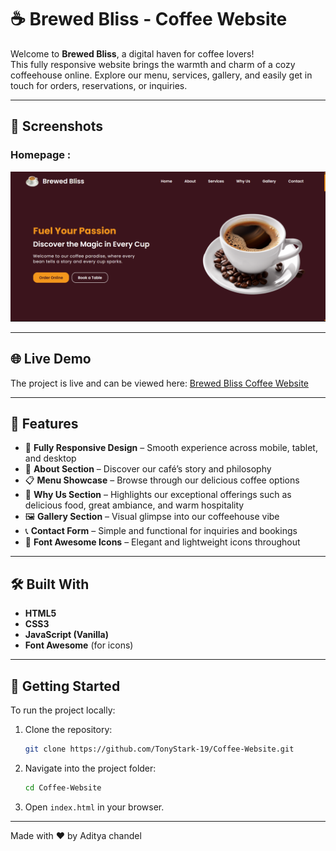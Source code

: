 # ☕ Brewed Bliss - Coffee Website

Welcome to **Brewed Bliss**, a digital haven for coffee lovers!  
This fully responsive website brings the warmth and charm of a cozy coffeehouse online. Explore our menu, services, gallery, and easily get in touch for orders, reservations, or inquiries.

---

## 📸 Screenshots

### Homepage :
![Homepage Screenshot](images/image.png)

---

## 🌐 Live Demo

The project is live and can be viewed here: [Brewed Bliss Coffee Website](https://tonystark-19.github.io/Coffee-Website/)

---

## 📌 Features

- 🎨 **Fully Responsive Design** – Smooth experience across mobile, tablet, and desktop  
- 📖 **About Section** – Discover our café’s story and philosophy  
- 📋 **Menu Showcase** – Browse through our delicious coffee options  
- 🌟 **Why Us Section** – Highlights our exceptional offerings such as delicious food, great ambiance, and warm hospitality  
- 🖼️ **Gallery Section** – Visual glimpse into our coffeehouse vibe  
- 📞 **Contact Form** – Simple and functional for inquiries and bookings  
- 💬 **Font Awesome Icons** – Elegant and lightweight icons throughout  

---

## 🛠️ Built With

- **HTML5**
- **CSS3**
- **JavaScript (Vanilla)**
- **Font Awesome** (for icons)

---

## 🚀 Getting Started

To run the project locally:

1. Clone the repository:

   ```bash
   git clone https://github.com/TonyStark-19/Coffee-Website.git
   ```

2. Navigate into the project folder:

   ```bash
   cd Coffee-Website
   ```

3. Open `index.html` in your browser.

---

Made with ❤️ by Aditya chandel
